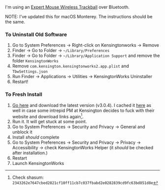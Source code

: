 I'm using an [Expert Mouse Wireless Trackball](https://www.kensington.com/p/products/electronic-control-solutions/trackball-products/expert-mouse-wireless-trackball/) over Bluetooth.

NOTE: I've updated this for macOS Monterey. The instructions should be the same.

### To Uninstall Old Software

1. Go to System Preferences &rarr; Right-click on Kensingtonworks &rarr; Remove
2. Finder &rarr; Go to Folder &rarr; `~/Library/Preferences`
2. Finder &rarr; Go to Folder &rarr; `~/Library/Application Support` and remove the folder `KensingtonWorks`
3. Remove `com.kensington.kensingtonworks2.app.plist` and `TbwSettings.json`
4. Run Finder &rarr; Applications &rarr; Utilities &rarr; KensingtonWorks Uninstaller
5. Restart!

### To Fresh Install

1. [Go here](https://www.kensington.com/p/products/ergonomic-desk-accessories/ergonomic-input-devices/expert-mouse-wireless-trackball-1/) and download the latest version (v3.0.4). I cached it [here](https://public.nikhil.io/KensingtonWorks-3.0.4.pkg) as well in case some intrepid PM at Kensington decides to fuck with their website and download links again[^shasum].
2. Run it. It will get stuck at some point.
3. Go to System Preferences &rarr; Security and Privacy &rarr; General and unblock it
4. Install _should_ complete
5. Go to System Preferences &rarr; Security and Privacy &rarr; Privacy &rarr; Accessibility &rarr; check KensingtonWorks Helper (it _should_ be checked after installation.)
6. Restart
7. Launch KensingtonWorks

[^shasum]: Check shasum: `2343262e7647cbed2821cf10ff11cb7c037fbabd2e0282839cd9fc63bd851d8e`
